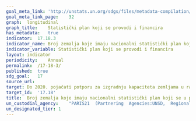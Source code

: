 ```yaml
---	
goal_meta_link:	'http://unstats.un.org/sdgs/files/metadata-compilation/Metadata-Goal-17.pdf'
goal_meta_link_page:	32
graph:	longitudinal
graph_title:	Statistički plan koji se provodi i financira 
has_metadata:	true
indicator:	17.18.3
indicator_name:	Broj zemalja koje imaju nacionalni statistički plan koji se u potpunosti financira i provodi, prema izvoru financiranja
indicator_variable:	Statistički plan koji se provodi i financira
layout:	indicator
periodicity:	Annual
permalink:	/17-18-3/
published:	true
sdg_goal:	17
source_url:	
target:	Do 2020. pojačati potporu za izgradnju kapaciteta zemljama u razvoju, uključujući najmanje razvijene zemlje i male otočne države u razvoju, kako bi se značajno povećala dostupnost visokokvalitetnih, pravovremenih i pouzdanih podataka razvrstanih prema prihodu, spolu, dobi, rasi, etničkoj pripadnosti, migraciji status, invaliditet, zemljopisni položaj i druge karakteristike relevantne u nacionalnim kontekstima
target_id:	'17.18'
title:	Broj zemalja koje imaju nacionalni statistički plan koji se u potpunosti financira i provodi, prema izvoru financiranja
un_custodial_agency:	"PARIS21  (Partnering  Agencies:UNSD,  Regional  Commissions,  World  Bank)"
un_designated_tier:	1
---	
```

